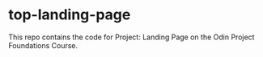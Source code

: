 # top-landing-page
This repo contains the code for Project: Landing Page on the Odin Project Foundations Course.
